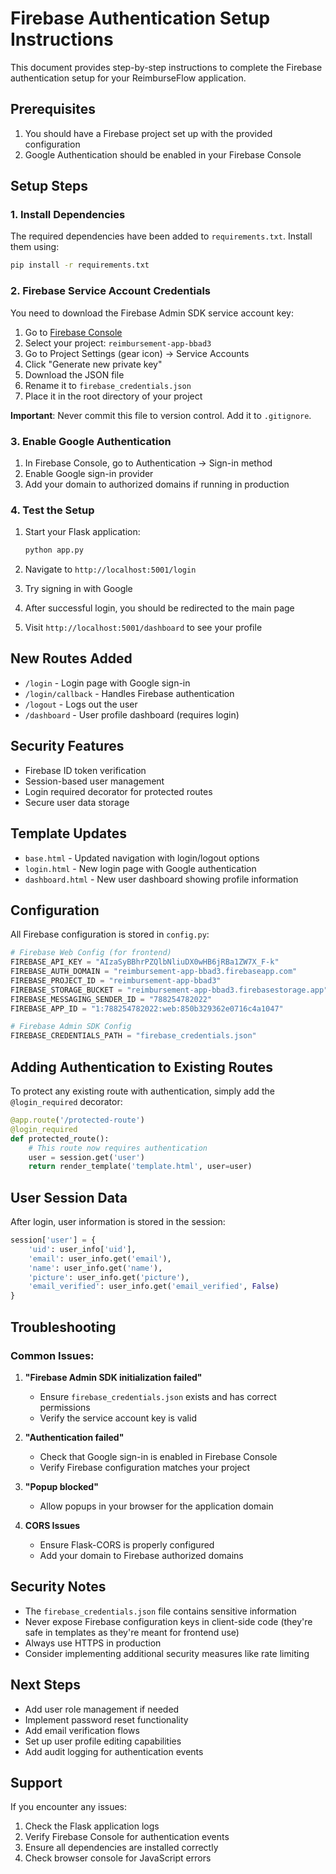 # Firebase Authentication Setup Instructions

This document provides step-by-step instructions to complete the Firebase authentication setup for your ReimburseFlow application.

## Prerequisites

1. You should have a Firebase project set up with the provided configuration
2. Google Authentication should be enabled in your Firebase Console

## Setup Steps

### 1. Install Dependencies

The required dependencies have been added to `requirements.txt`. Install them using:

```bash
pip install -r requirements.txt
```

### 2. Firebase Service Account Credentials

You need to download the Firebase Admin SDK service account key:

1. Go to [Firebase Console](https://console.firebase.google.com/)
2. Select your project: `reimbursement-app-bbad3`
3. Go to Project Settings (gear icon) → Service Accounts
4. Click "Generate new private key"
5. Download the JSON file
6. Rename it to `firebase_credentials.json`
7. Place it in the root directory of your project

**Important**: Never commit this file to version control. Add it to `.gitignore`.

### 3. Enable Google Authentication

1. In Firebase Console, go to Authentication → Sign-in method
2. Enable Google sign-in provider
3. Add your domain to authorized domains if running in production

### 4. Test the Setup

1. Start your Flask application:
   ```bash
   python app.py
   ```

2. Navigate to `http://localhost:5001/login`
3. Try signing in with Google
4. After successful login, you should be redirected to the main page
5. Visit `http://localhost:5001/dashboard` to see your profile

## New Routes Added

- `/login` - Login page with Google sign-in
- `/login/callback` - Handles Firebase authentication
- `/logout` - Logs out the user
- `/dashboard` - User profile dashboard (requires login)

## Security Features

- Firebase ID token verification
- Session-based user management
- Login required decorator for protected routes
- Secure user data storage

## Template Updates

- `base.html` - Updated navigation with login/logout options
- `login.html` - New login page with Google authentication
- `dashboard.html` - New user dashboard showing profile information

## Configuration

All Firebase configuration is stored in `config.py`:

```python
# Firebase Web Config (for frontend)
FIREBASE_API_KEY = "AIzaSyBBhrPZQlbNliuDX0wHB6jRBa1ZW7X_F-k"
FIREBASE_AUTH_DOMAIN = "reimbursement-app-bbad3.firebaseapp.com"
FIREBASE_PROJECT_ID = "reimbursement-app-bbad3"
FIREBASE_STORAGE_BUCKET = "reimbursement-app-bbad3.firebasestorage.app"
FIREBASE_MESSAGING_SENDER_ID = "788254782022"
FIREBASE_APP_ID = "1:788254782022:web:850b329362e0716c4a1047"

# Firebase Admin SDK Config
FIREBASE_CREDENTIALS_PATH = "firebase_credentials.json"
```

## Adding Authentication to Existing Routes

To protect any existing route with authentication, simply add the `@login_required` decorator:

```python
@app.route('/protected-route')
@login_required
def protected_route():
    # This route now requires authentication
    user = session.get('user')
    return render_template('template.html', user=user)
```

## User Session Data

After login, user information is stored in the session:

```python
session['user'] = {
    'uid': user_info['uid'],
    'email': user_info.get('email'),
    'name': user_info.get('name'),
    'picture': user_info.get('picture'),
    'email_verified': user_info.get('email_verified', False)
}
```

## Troubleshooting

### Common Issues:

1. **"Firebase Admin SDK initialization failed"**
   - Ensure `firebase_credentials.json` exists and has correct permissions
   - Verify the service account key is valid

2. **"Authentication failed"**
   - Check that Google sign-in is enabled in Firebase Console
   - Verify Firebase configuration matches your project

3. **"Popup blocked"**
   - Allow popups in your browser for the application domain

4. **CORS Issues**
   - Ensure Flask-CORS is properly configured
   - Add your domain to Firebase authorized domains

## Security Notes

- The `firebase_credentials.json` file contains sensitive information
- Never expose Firebase configuration keys in client-side code (they're safe in templates as they're meant for frontend use)
- Always use HTTPS in production
- Consider implementing additional security measures like rate limiting

## Next Steps

- Add user role management if needed
- Implement password reset functionality
- Add email verification flows
- Set up user profile editing capabilities
- Add audit logging for authentication events

## Support

If you encounter any issues:
1. Check the Flask application logs
2. Verify Firebase Console for authentication events
3. Ensure all dependencies are installed correctly
4. Check browser console for JavaScript errors
